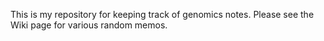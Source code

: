 This is my repository for keeping track of genomics notes.
Please see the Wiki page for various random memos.
